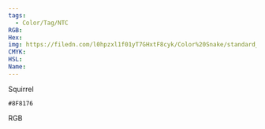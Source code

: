 ```yaml
---
tags:
  - Color/Tag/NTC
RGB:
Hex:
img: https://filedn.com/l0hpzxl1f01yT7GHxtF8cyk/Color%20Snake/standard_csv_to_svg/8F8176.svg
CMYK:
HSL:
Name:
---
```

Squirrel
```palette
#8F8176
```
RGB
